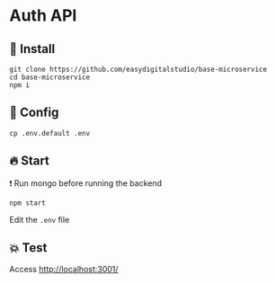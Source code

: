 # Auth API
## :house_with_garden: Install
```
git clone https://github.com/easydigitalstudio/base-microservice
cd base-microservice
npm i
```
## :wrench: Config
```
cp .env.default .env
```
## :fire: Start
:exclamation: Run mongo before running the backend
```
npm start
```
Edit the `.env` file
## :boom: Test
Access [http://localhost:3001/](http://localhost:3001/)
